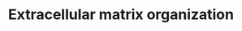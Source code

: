 ---
annotations:
- id: PW:0000683
  parent: signaling pathway
  type: Pathway Ontology
  value: integrin mediated cell-cell signaling pathway
authors:
- ReactomeTeam
- Anwesha
- DeSl
description: The extracellular matrix is a component of all mammalian tissues, a network
  consisting largely of the fibrous proteins collagen, elastin and associated-microfibrils,
  fibronectin and laminins embedded in a viscoelastic gel of anionic proteoglycan
  polymers. It performs many functions in addition to its structural role; as a major
  component of the cellular microenvironment it influences cell behaviours such as
  proliferation, adhesion and migration, and regulates cell differentiation and death
  (Hynes 2009). <br><br>ECM composition is highly heterogeneous and dynamic, being
  constantly remodeled (Frantz et al. 2010) and modulated, largely by matrix metalloproteinases
  (MMPs) and growth factors that bind to the ECM influencing the synthesis, crosslinking
  and degradation of ECM components (Hynes 2009). ECM remodeling is involved in the
  regulation of cell differentiation processes such as the establishment and maintenance
  of stem cell niches, branching morphogenesis, angiogenesis, bone remodeling, and
  wound repair. Redundant mechanisms modulate the expression and function of ECM modifying
  enzymes. Abnormal ECM dynamics can lead to deregulated cell proliferation and invasion,
  failure of cell death, and loss of cell differentiation, resulting in congenital
  defects and pathological processes including tissue fibrosis and cancer.<br><br>Collagen
  is the most abundant fibrous protein within the ECM constituting up to 30% of total
  protein in multicellular animals. Collagen provides tensile strength. It associates
  with elastic fibres, composed of elastin and fibrillin microfibrils, which give
  tissues the ability to recover after stretching. Other ECM proteins such as fibronectin,
  laminins, and matricellular proteins participate as connectors or linking proteins
  (Daley et al. 2008).<br><br>Chondroitin sulfate, dermatan sulfate and keratan sulfate
  proteoglycans are structural components associated with collagen fibrils (Scott
  & Haigh 1985; Scott & Orford 1981), serving to tether the fibril to the surrounding
  matrix. Decorin belongs to the small leucine-rich repeat proteoglycan family (SLRPs)
  which also includes biglycan, fibromodulin, lumican and asporin. All appear to be
  involved in collagen fibril formation and matrix assembly (Ameye & Young 2002).
  <br><br>ECM proteins such as osteonectin (SPARC), osteopontin and thrombospondins
  -1 and -2, collectively referred to as matricellular proteins (reviewed in Mosher
  & Adams 2012) appear to modulate cell-matrix interactions. In general they induce
  de-adhesion, characterized by disruption of focal adhesions and a reorganization
  of actin stress fibers (Bornstein 2009).  Thrombospondin (TS)-1 and -2 bind MMP2.
  The resulting complex is endocytosed by the low-density lipoprotein receptor-related
  protein (LRP), clearing MMP2 from the ECM (Yang et al. 2001).<br><br>Osteopontin
  (SPP1, bone sialoprotein-1) interacts with collagen and fibronectin (Mukherjee et
  al. 1995). It also contains several cell adhesive domains that interact with integrins
  and CD44.<br><br>Aggrecan is the predominant ECM proteoglycan in cartilage (Hardingham
  & Fosang 1992). Its relatives include versican, neurocan and brevican (Iozzo 1998).
  In articular cartilage the major non-fibrous macromolecules are aggrecan, hyaluronan
  and hyaluronan and proteoglycan link protein 1 (HAPLN1). The high negative charge
  density of these molecules leads to the binding of large amounts of water (Bruckner
  2006). Hyaluronan is bound by several large proteoglycans proteoglycans belonging
  to the hyalectan family that form high-molecular weight aggregates (Roughley 2006),
  accounting for the turgid nature of  cartilage. <br><br>The most significant enzymes
  in ECM remodeling are the Matrix Metalloproteinase (MMP) and A disintegrin and metalloproteinase
  with thrombospondin motifs (ADAMTS) families (Cawston & Young 2010). Other notable
  ECM degrading enzymes include plasmin and cathepsin G. Many ECM proteinases are
  initially present as precursors, activated by proteolytic processing. MMP precursors
  include an amino prodomain which masks the catalytic Zn-binding motif (Page-McCawet
  al. 2007). This can be removed by other proteinases, often other MMPs. ECM proteinases
  can be inactivated by degradation, or blocked by inhibitors. Some of these inhibitors,
  including alpha2-macroglobulin, alpha1-proteinase inhibitor, and alpha1-chymotrypsin
  can inhibit a large variety of proteinases (Woessner & Nagase 2000). The tissue
  inhibitors of metalloproteinases (TIMPs) are potent MMP inhibitors (Brew & Nagase
  2010).  View original pathway at [http://www.reactome.org/PathwayBrowser/#DIAGRAM=1474244
  Reactome].
last-edited: 2021-01-25
organisms:
- Homo sapiens
redirect_from:
- /index.php/Pathway:WP2703
- /instance/WP2703
revision: null
schema-jsonld:
- '@context': https://schema.org/
  '@id': https://wikipathways.github.io/pathways/WP2703.html
  '@type': Dataset
  creator:
    '@type': Organization
    name: WikiPathways
  description: The extracellular matrix is a component of all mammalian tissues, a
    network consisting largely of the fibrous proteins collagen, elastin and associated-microfibrils,
    fibronectin and laminins embedded in a viscoelastic gel of anionic proteoglycan
    polymers. It performs many functions in addition to its structural role; as a
    major component of the cellular microenvironment it influences cell behaviours
    such as proliferation, adhesion and migration, and regulates cell differentiation
    and death (Hynes 2009). <br><br>ECM composition is highly heterogeneous and dynamic,
    being constantly remodeled (Frantz et al. 2010) and modulated, largely by matrix
    metalloproteinases (MMPs) and growth factors that bind to the ECM influencing
    the synthesis, crosslinking and degradation of ECM components (Hynes 2009). ECM
    remodeling is involved in the regulation of cell differentiation processes such
    as the establishment and maintenance of stem cell niches, branching morphogenesis,
    angiogenesis, bone remodeling, and wound repair. Redundant mechanisms modulate
    the expression and function of ECM modifying enzymes. Abnormal ECM dynamics can
    lead to deregulated cell proliferation and invasion, failure of cell death, and
    loss of cell differentiation, resulting in congenital defects and pathological
    processes including tissue fibrosis and cancer.<br><br>Collagen is the most abundant
    fibrous protein within the ECM constituting up to 30% of total protein in multicellular
    animals. Collagen provides tensile strength. It associates with elastic fibres,
    composed of elastin and fibrillin microfibrils, which give tissues the ability
    to recover after stretching. Other ECM proteins such as fibronectin, laminins,
    and matricellular proteins participate as connectors or linking proteins (Daley
    et al. 2008).<br><br>Chondroitin sulfate, dermatan sulfate and keratan sulfate
    proteoglycans are structural components associated with collagen fibrils (Scott
    & Haigh 1985; Scott & Orford 1981), serving to tether the fibril to the surrounding
    matrix. Decorin belongs to the small leucine-rich repeat proteoglycan family (SLRPs)
    which also includes biglycan, fibromodulin, lumican and asporin. All appear to
    be involved in collagen fibril formation and matrix assembly (Ameye & Young 2002).
    <br><br>ECM proteins such as osteonectin (SPARC), osteopontin and thrombospondins
    -1 and -2, collectively referred to as matricellular proteins (reviewed in Mosher
    & Adams 2012) appear to modulate cell-matrix interactions. In general they induce
    de-adhesion, characterized by disruption of focal adhesions and a reorganization
    of actin stress fibers (Bornstein 2009).  Thrombospondin (TS)-1 and -2 bind MMP2.
    The resulting complex is endocytosed by the low-density lipoprotein receptor-related
    protein (LRP), clearing MMP2 from the ECM (Yang et al. 2001).<br><br>Osteopontin
    (SPP1, bone sialoprotein-1) interacts with collagen and fibronectin (Mukherjee
    et al. 1995). It also contains several cell adhesive domains that interact with
    integrins and CD44.<br><br>Aggrecan is the predominant ECM proteoglycan in cartilage
    (Hardingham & Fosang 1992). Its relatives include versican, neurocan and brevican
    (Iozzo 1998). In articular cartilage the major non-fibrous macromolecules are
    aggrecan, hyaluronan and hyaluronan and proteoglycan link protein 1 (HAPLN1).
    The high negative charge density of these molecules leads to the binding of large
    amounts of water (Bruckner 2006). Hyaluronan is bound by several large proteoglycans
    proteoglycans belonging to the hyalectan family that form high-molecular weight
    aggregates (Roughley 2006), accounting for the turgid nature of  cartilage. <br><br>The
    most significant enzymes in ECM remodeling are the Matrix Metalloproteinase (MMP)
    and A disintegrin and metalloproteinase with thrombospondin motifs (ADAMTS) families
    (Cawston & Young 2010). Other notable ECM degrading enzymes include plasmin and
    cathepsin G. Many ECM proteinases are initially present as precursors, activated
    by proteolytic processing. MMP precursors include an amino prodomain which masks
    the catalytic Zn-binding motif (Page-McCawet al. 2007). This can be removed by
    other proteinases, often other MMPs. ECM proteinases can be inactivated by degradation,
    or blocked by inhibitors. Some of these inhibitors, including alpha2-macroglobulin,
    alpha1-proteinase inhibitor, and alpha1-chymotrypsin can inhibit a large variety
    of proteinases (Woessner & Nagase 2000). The tissue inhibitors of metalloproteinases
    (TIMPs) are potent MMP inhibitors (Brew & Nagase 2010).  View original pathway
    at [http://www.reactome.org/PathwayBrowser/#DIAGRAM=1474244 Reactome].
  keywords:
  - -5:HSPG2(22-4391)
  - 1,2
  - 332, 411, 512, 521
  - '3Hyp-4Hyp-COL9A3 '
  - '3x4Hyp-3Hyp-5Hyl-COL9A1 '
  - '3x4Hyp-3Hyp-5Hyl-COL9A2 '
  - '3x4Hyp-3Hyp-5Hyl-COL9A3 '
  - '3x4Hyp-3Hyp-COL9A1 '
  - '3x4Hyp-3Hyp-COL9A2 '
  - '3x4Hyp-3Hyp-GalHyl-COL9A1 '
  - '3x4Hyp-3Hyp-GalHyl-COL9A2 '
  - '3x4Hyp-3Hyp-GalHyl-COL9A3 '
  - '3x4Hyp-3Hyp-GlcGalHyl-COL9A1 '
  - '3x4Hyp-3Hyp-GlcGalHyl-COL9A2 '
  - '3x4Hyp-3Hyp-GlcGalHyl-COL9A3 '
  - '3x4Hyp-5Hyl-COL9A1 '
  - '3x4Hyp-5Hyl-COL9A2 '
  - '3x4Hyp-5Hyl-COL9A3 '
  - '3x4Hyp-COL9A1 '
  - '3x4Hyp-COL9A2 '
  - '3x4Hyp-COL9A3 '
  - '3x4Hyp-GalHyl-COL9A1 '
  - '3x4Hyp-GalHyl-COL9A2 '
  - '3x4Hyp-GalHyl-COL9A3 '
  - '3x4Hyp-GlcGalHyl-COL9A1 '
  - '3x4Hyp-GlcGalHyl-COL9A2 '
  - '3x4Hyp-GlcGalHyl-COL9A3 '
  - 411, 512, 521
  - 521, (211, 221)
  - '5Hyl-COL9A1 '
  - '5Hyl-COL9A2 '
  - '5Hyl-COL9A3 '
  - 'ADAM12 '
  - ADAM12,ADAM15,ADAM19
  - 'ADAM15 '
  - 'ADAM19 '
  - AGRN(30-2045)
  - 'AGRN(30-2045) '
  - AGRN, HSPG2
  - AGRN:Alpha-dystroglycan
  - AGRN:Beta amyloid
  - AGRN:LRP4:MUSK
  - AGRN:Laminins with
  - AGRN:NCAM1, PTPRS
  - 'ASPN '
  - Aggrecan
  - 'Aggrecan '
  - Aggrecan:HA:HAPLN1
  - BGN
  - 'BGN '
  - BGN:Collagen types
  - Beta amyloid fibril
  - 'Beta amyloid fibril '
  - 'Brevican '
  - 'C4S-BGN '
  - 'C6S-BGN '
  - CEACAM heterodimer
  - 'CEACAM1 '
  - 'CEACAM6 '
  - 'CEACAM8 '
  - 'COL18A1(1572-11754) '
  - 'COL9A1 '
  - 'COL9A2 '
  - 'COL9A3 '
  - 'COMP '
  - COMP interactors
  - COMP pentamer
  - COMP pentamer:COMP
  - 'CSE-BGN '
  - Ca2+
  - 'Ca2+ '
  - Collagen
  - Collagen IV
  - 'Collagen IV '
  - 'Collagen V '
  - Collagen formation
  - Collagen type
  - Collagen type I
  - 'Collagen type I fibre '
  - 'Collagen type I fibril '
  - Collagen type I, II,
  - 'Collagen type II fibril '
  - 'Collagen type III fibril '
  - Collagen type IV
  - 'Collagen type IV alpha1.alpha1.alpha2 network '
  - 'Collagen type IV alpha1.alpha2.alpha5.alpha6 network '
  - 'Collagen type IV alpha3.alpha4.alpha5 network '
  - 'Collagen type VI fibril '
  - 'Collagen type VI network '
  - Collagen type VII
  - 'Collagen type VII fibril '
  - 'Collagen type X fibril '
  - 'Collagen type XI fibril '
  - Collagen types I,
  - Collagen types I-V,
  - Collagen types II,
  - DAG1(30-653)
  - 'DAG1(30-653) '
  - 'DAG1(654-895) '
  - DCN
  - 'DCN '
  - DCN:Collagen type I,
  - 'DDR1 '
  - DDR1 dimer
  - DDR1 dimer:Collagen
  - 'DDR2 '
  - DDR2 dimer
  - DDR2 dimer:Collagen
  - DMD
  - 'DMD '
  - DMP1
  - 'DMP1 '
  - DMP1:Integrin
  - DSPP(463-1301)
  - 'DSPP(463-1301) '
  - DSPP(463-1301):Integrin alphaVbeta1
  - Degradation of the
  - Dystroglycan
  - Dystroglycan:AGRN:HSPG2
  - Dystroglycan:Dystrophin:Laminins
  - Dystroglycan:NRXN1
  - Elastic fibre
  - Endostatin dimer
  - 'FGF2(10-155) '
  - FGF2(10-155),
  - FN1 dimer
  - FN1(32-2386)
  - 'FN1(32-2386) '
  - FN1(32-2386):Collagen types I-V, VII
  - Fibronectin matrix
  - 'Fibronectin matrix '
  - Fibronectn matrix,
  - 'GalHyl-COL9A1 '
  - 'GalHyl-COL9A2 '
  - 'GalHyl-COL9A3 '
  - 'GlcGalHyl-COL9A1 '
  - 'GlcGalHyl-COL9A2 '
  - 'GlcGalHyl-COL9A3 '
  - HA
  - 'HA '
  - HAPLN1
  - 'HAPLN1 '
  - HSPG2(22-4391)
  - 'HSPG2(22-4391) '
  - HSPG2:Dystroglycan
  - HSPG2:FGF2(10-155),
  - Hydroxylapatite
  - 'Hydroxylapatite '
  - I
  - I, VI, (IX)
  - I,IV,VI
  - IBSP
  - 'IBSP '
  - IBSP:Collagen type I
  - II, III
  - II, III, VI fibrils
  - II,III,V
  - III
  - III, IV, V, XI
  - III, V
  - III, V, X fibrils
  - III, VI fibrils
  - 'ITGA1 '
  - 'ITGA2 '
  - 'ITGA2B(32-1039) '
  - 'ITGA3(33-1051) '
  - 'ITGA5(42-894) '
  - 'ITGA6(24-1130) '
  - 'ITGA7(34-1181) '
  - 'ITGA8(39-1063) '
  - 'ITGA9 '
  - 'ITGAV(31-1048) '
  - 'ITGAX '
  - 'ITGB1 '
  - 'ITGB3 '
  - 'ITGB4 '
  - 'ITGB5 '
  - 'ITGB6 '
  - IV, V, XI fibrils
  - Integrin
  - Integrin alpha2beta1
  - Integrin alpha5beta1
  - Integrin alpha6beta1
  - Integrin alpha7beta1
  - Integrin alphaVbeta1
  - Integrin alphaVbeta3
  - Integrin cell
  - Integrins
  - 'KS(2),C4S-ACAN '
  - 'KS(2),C6S-ACAN '
  - 'KS(2),CSE-ACAN '
  - 'KS(2)-FMOD '
  - 'LAMA1 '
  - 'LAMA2 '
  - 'LAMA3 '
  - 'LAMA4 '
  - 'LAMA5 '
  - 'LAMB1 '
  - 'LAMB2 '
  - 'LAMB3 '
  - 'LAMC1 '
  - 'LAMC2 '
  - 'LAMC3 '
  - 'LRP4 '
  - LRP4:MUSK
  - 'LUM '
  - Laminin network
  - Laminin-111
  - Laminin-111:Endostatin dimer
  - Laminin-211, 221,
  - Laminin-332
  - Laminins
  - Laminins with
  - Laminins-332, 511,
  - Laminins:Sulfatide
  - Lecticans
  - 'MATN1 '
  - 'MATN3 '
  - 'MATN4 '
  - 'MUSK '
  - Mn2+
  - 'Mn2+ '
  - N)
  - N):Fibronectin
  - N):Lecticans
  - 'NCAM1 '
  - NCAM1, PTPRS
  - 'NID1 '
  - 'NID2 '
  - NRXN1
  - 'NRXN1 '
  - NTN4
  - 'NTN4 '
  - NTN4:Laminins with
  - 'Neurocan '
  - Nidogens 1, 2
  - On the basis of their fibre architecture in tissues, the genetically distinct
    collagens have been divided into subgroups. Group 1 collagens have uninterrupted
    triple-helical domains of about 300 nm, forming large extracellular fibrils. They
    are referred to as the fibril-forming collagens, consisting of collagens types
    I, II, III, V, XI, XXIV and XXVII.  Group 2 collagens are types IV and VII, which
    have extended triple helices (>350 nm) with imperfections in the Gly-X-Y repeat
    sequences. Group 3 are the short-chain collagens. These have two subgroups. Group
    3A have continuous triple-helical domains (type VI, VIII and X). Group 3B have
    interrupted triple-helical domains, referred to as the fibril-associated collagens
    with interrupted triple helices (FACIT collagens, Shaw & Olsen 1991). FACITs include
    collagen IX, XII, XIV, XVI, XIX, XX, XXI, XXII and XXVI plus the transmembrane
    collagens (XIII, XVII, XXIII and XXV) and the multiple triple helix domains and
    interruptions (Multiplexin) collagens XV and XVIII (Myllyharju & Kivirikko 2004).  The
    non-collagenous domains of collagens have regulatory functions; several are biologically
    active when cleaved from the main peptide chain. Fibrillar collagen peptides all
    have a large triple helical domain (COL1) bordered by N and C terminal extensions,
    called the N- and C-propeptides, which are cleaved prior to formation of the collagen
    fibril. The intact form is referred to as a collagen propeptide, not procollagen,
    which is used to refer to the trimeric triple-helical precursor of collagen before
    the propeptides are removed. The C-propeptide, also called the NC1 domain, directs
    chain association during assembly of the procollagen molecule from its three constituent
    alpha chains (Hulmes 2002).<br><br>Fibril forming collagens are the most familiar
    and best studied subgroup. Collagen fibres are aggregates or bundles of collagen
    fibrils, which are themselves polymers of tropocollagen complexes, each consisting
    of three polypeptide chains known as alpha chains. Tropocollagens are considered
    the subunit of larger collagen structures. They are approximately 300 nm long
    and 1.5 nm in diameter, with a left-handed triple-helical structure, which becomes
    twisted into a right-handed coiled-coil 'super helix' in the collagen fibril.
    Tropocollagens in the extracellular space polymerize spontaneously with regularly
    staggered ends (Hulmes 2002). In fibrillar collagens the molecules are staggered
    by about 67 nm, a unit known as D that changes depending upon the hydration state.
    Each D-period contains slightly more than four collagen molecules so that every
    D-period repeat of the microfibril has a region containing five molecules in cross-section,
    called the 'overlap', and a region containing only four molecules, called the
    'gap'. The triple-helices are arranged in a hexagonal or quasi-hexagonal array
    in cross-section, in both the gap and overlap regions (Orgel et al. 2006). Collagen
    molecules cross-link covalently to each other via lysine and hydroxylysine side
    chains. These cross-links are unusual, occuring only in collagen and elastin,
    a related protein.<br><br>The macromolecular structures of collagen are diverse.
    Several group 3 collagens associate with larger collagen fibers, serving as molecular
    bridges which stabilize the organization of the extracellular matrix. Type IV
    collagen is arranged in an interlacing network within the dermal-epidermal junction
    and vascular basement membranes. Type VI collagen forms distinct microfibrils
    called beaded filaments. Type VII collagen forms anchoring fibrils. Type VIII
    and X collagens form hexagonal networks. Type XVII collagen is a component of
    hemidesmosomes where it is complexed wtih alpha6Beta4 integrin, plectin, and laminin-332
    (de Pereda et al. 2009). Type XXIX collagen has been recently reported to be a
    putative epidermal collagen with highest expression in suprabasal layers (Soderhall
    et al. 2007). Collagen fibrils/aggregates arranged in varying combinations and
    concentrations in different tissues provide specific tissue properties. In bone,
    collagen triple helices lie in a parallel, staggered array with 40 nm gaps between
    the ends of the tropocollagen subunits, which probably serve as nucleation sites
    for the deposition of  crystals of the mineral component, hydroxyapatite (Ca10(PO4)6(OH)2)
    with some phosphate. Collagen structure affects cell-cell and cell-matrix communication,
    tissue construction in growth and repair, and is changed in development and disease
    (Sweeney et al. 2006, Twardowski et al. 2007). A single collagen fibril can be
    heterogeneous along its axis, with significantly different mechanical properties
    in the gap and overlap regions, correlating with the different molecular organizations
    in these regions (Minary-Jolandan & Yu 2009).
  - 'PDGFA '
  - 'PDGFB (82-190) '
  - 'PI(3,4)P2 '
  - 'PTPRS '
  - SERPINE1
  - 'SERPINE1 '
  - 'SH3PXD2A '
  - SH3PXD2A:PI(3,4)P2
  - SH3PXD2A:PI(3,4)P2:ADAM12,ADAM15,ADAM19
  - SLRPs
  - SLRPs:TGF beta
  - SPARC
  - 'SPARC '
  - Sulfatide
  - 'Sulfatide '
  - Syndecan
  - 'Syndecans bind a wide variety of soluble and insoluble ligands, inckluding extracellular
    matrix components, cell adhesion molecules, growth factors, cytokines, and proteinases.
    As the cleaved ectodomains of syndecans retain the ability to bind ligands, ectodomain
    shedding is a mechanism for releasing soluble effectors that may compete for ligands
    with their cell-bound counterparts (Kainulainen et al. 1998). Shed  ectodomains
    are found in inflammatory fluids (Subramanian et al. 1997) and may induce the
    proliferation of cancer cells (Maeda et al. 2004). '
  - TGF beta
  - 'TGFB1 '
  - 'TGFB2 '
  - 'TGFB3 '
  - 'TNC '
  - TNC:Integrin
  - 'TNN '
  - 'TNR '
  - 'TNXB '
  - 'TTR '
  - Tenascin-C hexamer
  - Tenascins C, R, (X,
  - Transthyretin
  - VI, (IX)
  - VII
  - VTN
  - 'VTN '
  - VTN:Collagen type
  - VTN:Collagen types
  - VTN:Integrins
  - 'Versican '
  - Vitronectin:Plasminogen activator inhibitor 1
  - X fibrils
  - alphVbeta3
  - alpha-1, -2 or
  - alpha-1, -2 or -5
  - alpha1beta1,
  - alpha2bbeta3
  - alpha2beta1,
  - alpha2beta1:Laminin-332
  - alpha3beta1,
  - alpha5beta1:FN1
  - alpha5beta1:Fibronectin matrix
  - alpha6beta1,
  - alpha6beta1:Laminin-211, 221, 332, 411, 512, 521
  - alpha6beta4
  - alpha6beta4:Laminins-332, 511, 521, (211, 221)
  - alpha7beta1,
  - alpha7beta1:Laminin-211, 221, 411, 512, 521
  - alpha8beta1,
  - alpha9beta1,
  - alphaVbeta1
  - alphaVbeta1,
  - alphaVbeta1:Laminin-111
  - alphaVbeta3,
  - alphaVbeta5,
  - alphaVbeta6,
  - alphaXbeta1
  - dimer
  - extracellular
  - fibril
  - fibril:Laminin-332
  - fibril:SPARC:Hydroxylapatitie:Ca2+
  - fibrils
  - formation
  - gamma-1
  - gamma-1,
  - gamma-1, gamma-3
  - gamma-3:Nidogens
  - gamma-3:Nidogens:Collagen type IV network
  - gamma-3:Nidogens:HSPG2
  - homodimer
  - homodimer, PDGFB
  - interactions
  - interactors
  - matrix
  - network:Laminin-1
  - networks:Collagen
  - surface
  - tetramer, PDGFA
  - type
  - type I, II, III,
  - type I, II, III, V,
  - type VII fibril
  - with
  license: CC0
  name: Extracellular matrix organization
seo: CreativeWork
title: Extracellular matrix organization
wpid: WP2703
---